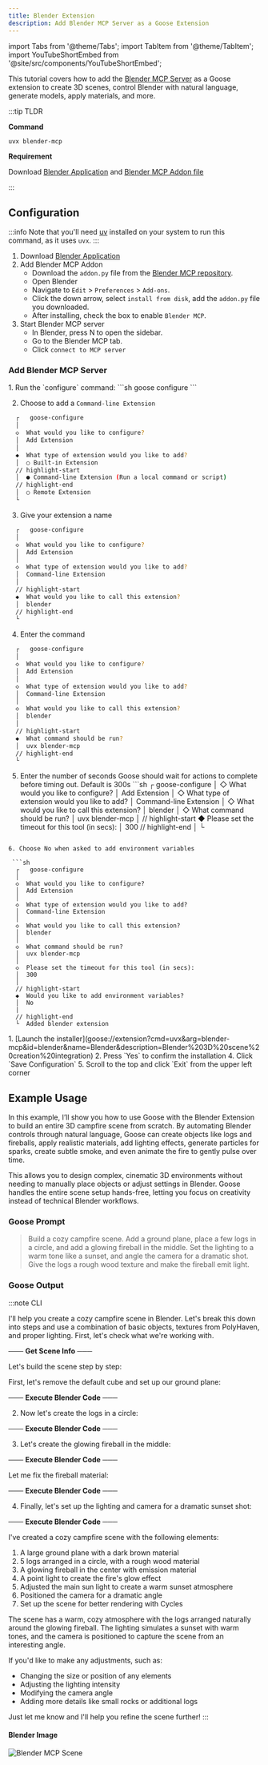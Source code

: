 ```yaml
---
title: Blender Extension
description: Add Blender MCP Server as a Goose Extension
---
```


import Tabs from '@theme/Tabs';
import TabItem from '@theme/TabItem';
import YouTubeShortEmbed from '@site/src/components/YouTubeShortEmbed';


This tutorial covers how to add the [Blender MCP Server](https://github.com/ahujasid/blender-mcp) as a Goose extension to create 3D scenes, control Blender with natural language, generate models, apply materials, and more.


:::tip TLDR

**Command**
```sh
uvx blender-mcp
```

**Requirement**

Download [Blender Application](https://www.blender.org/download/) and [Blender MCP Addon file](https://github.com/ahujasid/blender-mcp/blob/main/addon.py)

:::

## Configuration

:::info
Note that you'll need [uv](https://docs.astral.sh/uv/#installation) installed on your system to run this command, as it uses `uvx`.
:::

1. Download [Blender Application](https://www.blender.org/download/)
2. Add Blender MCP Addon
    - Download the `addon.py` file from the [Blender MCP repository](https://github.com/ahujasid/blender-mcp/blob/main/addon.py).
    - Open Blender
    - Navigate to `Edit` > `Preferences` > `Add-ons`.
    - Click the down arrow, select `install from disk`, add the `addon.py` file you downloaded.
    - After installing, check the box to enable `Blender MCP`.
3. Start Blender MCP server 
    - In Blender, press N to open the sidebar.
    - Go to the Blender MCP tab.
    - Click `connect to MCP server`

### Add Blender MCP Server

<Tabs groupId="interface">
  <TabItem value="cli" label="Goose CLI" default>
  1. Run the `configure` command:
  ```sh
  goose configure
  ```

  2. Choose to add a `Command-line Extension`
  ```sh
    ┌   goose-configure 
    │
    ◇  What would you like to configure?
    │  Add Extension 
    │
    ◆  What type of extension would you like to add?
    │  ○ Built-in Extension 
    // highlight-start    
    │  ● Command-line Extension (Run a local command or script)
    // highlight-end    
    │  ○ Remote Extension 
    └ 
  ```

  3. Give your extension a name
  ```sh
    ┌   goose-configure 
    │
    ◇  What would you like to configure?
    │  Add Extension 
    │
    ◇  What type of extension would you like to add?
    │  Command-line Extension 
    │
    // highlight-start
    ◆  What would you like to call this extension?
    │  blender
    // highlight-end
    └ 
  ```

  4. Enter the command
  ```sh
    ┌   goose-configure 
    │
    ◇  What would you like to configure?
    │  Add Extension 
    │
    ◇  What type of extension would you like to add?
    │  Command-line Extension 
    │
    ◇  What would you like to call this extension?
    │  blender
    │
    // highlight-start
    ◆  What command should be run?
    │  uvx blender-mcp
    // highlight-end
    └ 
  ```  

  5. Enter the number of seconds Goose should wait for actions to complete before timing out. Default is 300s
    ```sh
    ┌   goose-configure 
    │
    ◇  What would you like to configure?
    │  Add Extension 
    │
    ◇  What type of extension would you like to add?
    │  Command-line Extension 
    │
    ◇  What would you like to call this extension?
    │  blender
    │
    ◇  What command should be run?
    │  uvx blender-mcp
    │
    // highlight-start
    ◆  Please set the timeout for this tool (in secs):
    │  300
    // highlight-end
    │
    └ 
  ``` 
  
  6. Choose No when asked to add environment variables

   ```sh
    ┌   goose-configure 
    │
    ◇  What would you like to configure?
    │  Add Extension 
    │
    ◇  What type of extension would you like to add?
    │  Command-line Extension 
    │
    ◇  What would you like to call this extension?
    │  blender
    │
    ◇  What command should be run?
    │  uvx blender-mcp
    │     
    ◇  Please set the timeout for this tool (in secs):
    │  300
    │    
    // highlight-start
    ◆  Would you like to add environment variables?
    │  No
    |
    // highlight-end
    └  Added blender extension
  ```  

  </TabItem>
  <TabItem value="ui" label="Goose Desktop">
  1. [Launch the installer](goose://extension?cmd=uvx&arg=blender-mcp&id=blender&name=Blender&description=Blender%203D%20scene%20creation%20integration)
  2. Press `Yes` to confirm the installation
  4. Click `Save Configuration`
  5. Scroll to the top and click `Exit` from the upper left corner
  </TabItem>
</Tabs>

## Example Usage

In this example, I’ll show you how to use Goose with the Blender Extension to build an entire 3D campfire scene from scratch. By automating Blender controls through natural language, Goose can create objects like logs and fireballs, apply realistic materials, add lighting effects, generate particles for sparks, create subtle smoke, and even animate the fire to gently pulse over time.

This allows you to design complex, cinematic 3D environments without needing to manually place objects or adjust settings in Blender. Goose handles the entire scene setup hands-free, letting you focus on creativity instead of technical Blender workflows.

### Goose Prompt

> Build a cozy campfire scene. Add a ground plane, place a few logs in a circle, and add a glowing fireball in the middle. Set the lighting to a warm tone like a sunset, and angle the camera for a dramatic shot. Give the logs a rough wood texture and make the fireball emit light.


### Goose Output

:::note CLI

I'll help you create a cozy campfire scene in Blender. Let's break this down into steps and use a combination of basic objects, textures from PolyHaven, and proper lighting. First, let's check what we're working with.

─── **Get Scene Info** ───

Let's build the scene step by step:

First, let's remove the default cube and set up our ground plane:

─── **Execute Blender Code** ───

2. Now let's create the logs in a circle:

─── **Execute Blender Code** ───

3. Let's create the glowing fireball in the middle:

─── **Execute Blender Code** ───

Let me fix the fireball material:

─── **Execute Blender Code** ───

4. Finally, let's set up the lighting and camera for a dramatic sunset shot:

─── **Execute Blender Code** ───

I've created a cozy campfire scene with the following elements:

1. A large ground plane with a dark brown material
2. 5 logs arranged in a circle, with a rough wood material
3. A glowing fireball in the center with emission material
4. A point light to create the fire's glow effect
5. Adjusted the main sun light to create a warm sunset atmosphere
6. Positioned the camera for a dramatic angle
7. Set up the scene for better rendering with Cycles

The scene has a warm, cozy atmosphere with the logs arranged naturally around the glowing fireball. The lighting simulates a sunset with warm tones, and the camera is positioned to capture the scene from an interesting angle.

If you'd like to make any adjustments, such as:

- Changing the size or position of any elements
- Adjusting the lighting intensity
- Modifying the camera angle
- Adding more details like small rocks or additional logs

Just let me know and I'll help you refine the scene further!
:::

#### Blender Image

![Blender MCP Scene](/img/blender.png)